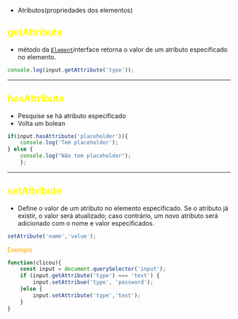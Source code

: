 - Atributos(propriedades dos elementos)
## <span style="color:yellow">getAttribute</span>
- método da [`Element`](https://developer.mozilla.org/en-US/docs/Web/API/Element)interface retorna o valor de um atributo especificado no elemento.
```js
console.log(input.getAttribute('type'));
```
---
## <span style="color:yellow">hasAttribute</span>
- Pesquise se há atributo especificado 
- Volta um bolean
```js
if(input.hasAttribute('placeholder')){
	console.log('Tem placeholder');
} else {
	console.log("Não tem placeholder");
	};
```
---
## <span style="color:yellow">setAttribute</span>
- Define o valor de um atributo no elemento especificado. Se o atributo já existir, o valor será atualizado; caso contrário, um novo atributo será adicionado com o nome e valor especificados.
```js
setAtribute('name','value');
```
<span style="color:orange">Exemplo</span>
```js
function(clicou){
	const input = document.querySelector('input');
	if (input.getAttribute('type') === 'text') {
		input.setAttribue('type', 'password');
	}else {
		input.setAttribute('type','text');
	}
}
```